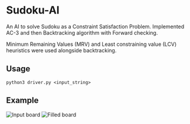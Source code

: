 # Sudoku-AI
An AI to solve Sudoku as a Constraint Satisfaction Problem. Implemented AC-3 and then Backtracking algorithm with Forward checking.

Minimum Remaining Values (MRV) and Least constraining value (LCV) heuristics were used alongside backtracking.

## Usage
```
python3 driver.py <input_string>
```

## Example

![Input board](https://github.com/ekjyot07/Sudoku-AI/images/inputBoard.png)
![Filled board](https://github.com/ekjyot07/Sudoku-AI/images/filledBoard.png)
